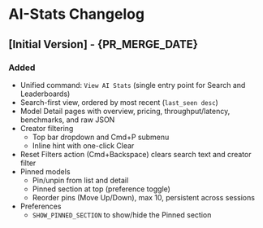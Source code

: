 # AI-Stats Changelog

## [Initial Version] - {PR_MERGE_DATE}

### Added

- Unified command: `View AI Stats` (single entry point for Search and Leaderboards)
- Search-first view, ordered by most recent (`last_seen desc`)
- Model Detail pages with overview, pricing, throughput/latency, benchmarks, and raw JSON
- Creator filtering
  - Top bar dropdown and Cmd+P submenu
  - Inline hint with one-click Clear
- Reset Filters action (Cmd+Backspace) clears search text and creator filter
- Pinned models
  - Pin/unpin from list and detail
  - Pinned section at top (preference toggle)
  - Reorder pins (Move Up/Down), max 10, persistent across sessions
- Preferences
  - `SHOW_PINNED_SECTION` to show/hide the Pinned section
